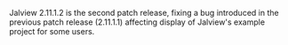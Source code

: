 Jalview 2.11.1.2 is the second patch release, fixing a bug introduced in the previous patch release (2.11.1.1) affecting display of Jalview's example project for some users.
